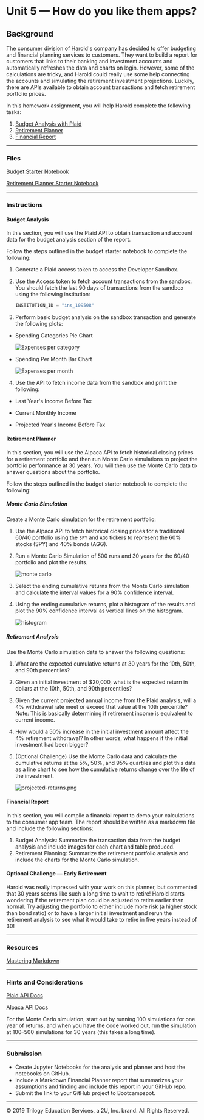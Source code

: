 # Unit 5 — How do you like them apps?

## Background

The consumer division of Harold's company has decided to offer budgeting and financial planning services to customers. They want to build a report for customers that links to their banking and investment accounts and automatically refreshes the data and charts on login. However, some of the calculations are tricky, and Harold could really use some help connecting the accounts and simulating the retirement investment projections. Luckily, there are APIs available to obtain account transactions and fetch retirement portfolio prices.

In this homework assignment, you will help Harold complete the following tasks:

1. [Budget Analysis with Plaid](#Budget-Analysis)
2. [Retirement Planner](#Retirement-Planner)
3. [Financial Report](#Financial-Report)

- - -

### Files

[Budget Starter Notebook](Starter_Code/account_summary.ipynb)

[Retirement Planner Starter Notebook](Starter_Code/portfolio_planner.ipynb)

- - -

### Instructions

#### Budget Analysis

In this section, you will use the Plaid API to obtain transaction and account data for the budget analysis section of the report.

Follow the steps outlined in the budget starter notebook to complete the following:

1. Generate a Plaid access token to access the Developer Sandbox.

2. Use the Access token to fetch account transactions from the sandbox. You should fetch the last 90 days of transactions from the sandbox using the following institution:

    ```python
    INSTITUTION_ID = "ins_109508"
    ```

3. Perform basic budget analysis on the sandbox transaction and generate the following plots:

* Spending Categories Pie Chart

  ![Expenses per category](Images/spending-pie.png)

* Spending Per Month Bar Chart

  ![Expenses per month](Images/spending-month.png)

4. Use the API to fetch income data from the sandbox and print the following:

* Last Year's Income Before Tax

* Current Monthly Income

* Projected Year's Income Before Tax

#### Retirement Planner

In this section, you will use the Alpaca API to fetch historical closing prices for a retirement portfolio and then run Monte Carlo simulations to project the portfolio performance at 30 years. You will then use the Monte Carlo data to answer questions about the portfolio.

Follow the steps outlined in the budget starter notebook to complete the following:

##### Monte Carlo Simulation

Create a Monte Carlo simulation for the retirement portfolio:

1. Use the Alpaca API to fetch historical closing prices for a traditional 60/40 portfolio using the `SPY` and `AGG` tickers to represent the 60% stocks (SPY) and 40% bonds (AGG).
2. Run a Monte Carlo Simulation of 500 runs and 30 years for the 60/40 portfolio and plot the results.

    ![monte carlo](Images/monte-carlo.png)

3. Select the ending cumulative returns from the Monte Carlo simulation and calculate the interval values for a 90% confidence interval.
4. Using the ending cumulative returns, plot a histogram of the results and plot the 90% confidence interval as vertical lines on the histogram.

    ![histogram](Images/histogram.png)

##### Retirement Analysis

Use the Monte Carlo simulation data to answer the following questions:

1. What are the expected cumulative returns at 30 years for the 10th, 50th, and 90th percentiles?
2. Given an initial investment of $20,000, what is the expected return in dollars at the 10th, 50th, and 90th percentiles?
3. Given the current projected annual income from the Plaid analysis, will a 4% withdrawal rate meet or exceed that value at the 10th percentile? Note: This is basically determining if retirement income is equivalent to current income.
4. How would a 50% increase in the initial investment amount affect the 4% retirement withdrawal? In other words, what happens if the initial investment had been bigger?
5. (Optional Challenge) Use the Monte Carlo data and calculate the cumulative returns at the 5%, 50%, and 95% quartiles and plot this data as a line chart to see how the cumulative returns change over the life of the investment.

    ![projected-returns.png](Images/projected-returns.png)

#### Financial Report

In this section, you will compile a financial report to demo your calculations to the consumer app team. The report should be written as a markdown file and include the following sections:

1. Budget Analysis: Summarize the transaction data from the budget analysis and include images for each chart and table produced.
2. Retirement Planning: Summarize the retirement portfolio analysis and include the charts for the Monte Carlo simulation.

#### Optional Challenge — Early Retirement

Harold was really impressed with your work on this planner, but commented that 30 years seems like such a long time to wait to retire! Harold starts wondering if the retirement plan could be adjusted to retire earlier than normal. Try adjusting the portfolio to either include more risk (a higher stock than bond ratio) or to have a larger initial investment and rerun the retirement analysis to see what it would take to retire in five years instead of 30!

- - -

### Resources

[Mastering Markdown](https://guides.github.com/features/mastering-markdown/)

- - -

### Hints and Considerations

[Plaid API Docs](https://plaid.com/docs/)

[Alpaca API Docs](https://alpaca.markets/docs/api-documentation/)

For the Monte Carlo simulation, start out by running 100 simulations for one year of returns, and when you have the code worked out, run the simulation at 100–500 simulations for 30 years (this takes a long time).

- - -

### Submission

* Create Jupyter Notebooks for the analysis and planner and host the notebooks on GitHub.
* Include a Markdown Financial Planner report that summarizes your assumptions and finding and include this report in your GitHub repo.
* Submit the link to your GitHub project to Bootcampspot.

- - -

© 2019 Trilogy Education Services, a 2U, Inc. brand. All Rights Reserved.
